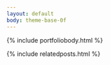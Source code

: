 ```yaml
---
layout: default
body: theme-base-0f
---
```


{% include portfoliobody.html %}

{% include relatedposts.html %}